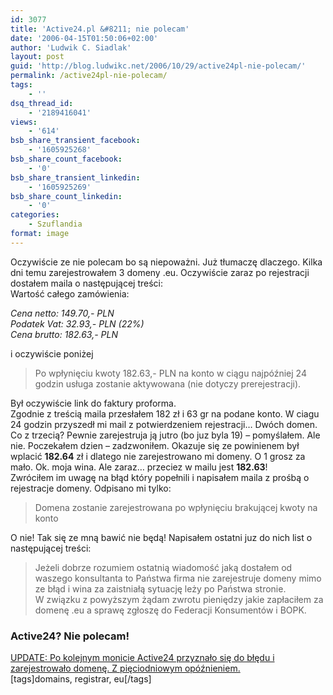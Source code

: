 ```yaml
---
id: 3077
title: 'Active24.pl &#8211; nie polecam'
date: '2006-04-15T01:50:06+02:00'
author: 'Ludwik C. Siadlak'
layout: post
guid: 'http://blog.ludwikc.net/2006/10/29/active24pl-nie-polecam/'
permalink: /active24pl-nie-polecam/
tags:
    - ''
dsq_thread_id:
    - '2189416041'
views:
    - '614'
bsb_share_transient_facebook:
    - '1605925268'
bsb_share_count_facebook:
    - '0'
bsb_share_transient_linkedin:
    - '1605925269'
bsb_share_count_linkedin:
    - '0'
categories:
    - Szuflandia
format: image
---
```


Oczywiście ze nie polecam bo są niepoważni. Już tłumaczę dlaczego. Kilka dni temu zarejestrowałem 3 domeny .eu. Oczywiście zaraz po rejestracji dostałem maila o następującej treści:  
Wartość całego zamówienia:

*Cena netto: 149.70,- PLN  
Podatek Vat: 32.93,- PLN (22%)  
Cena brutto: 182.63,- PLN*

i oczywiście poniżej

> Po wpłynięciu kwoty 182.63,- PLN na konto w ciągu najpóźniej 24 godzin usługa zostanie aktywowana (nie dotyczy prerejestracji).

Był oczywiście link do faktury proforma.  
Zgodnie z treścią maila przesłałem 182 zł i 63 gr na podane konto. W ciagu 24 godzin przyszedł mi mail z potwierdzeniem rejestracji… Dwóch domen. Co z trzecią? Pewnie zarejestruja ją jutro (bo juz byla 19) – pomyślałem. Ale nie. Poczekałem dzien – zadzwoniłem. Okazuje się ze powinienem był wplacić **182.64** zł i dlatego nie zarejestrowano mi domeny. O 1 grosz za mało. Ok. moja wina. Ale zaraz… przeciez w mailu jest **182.63**!  
Zwróciłem im uwagę na błąd który popełnili i napisałem maila z prośbą o rejestracje domeny. Odpisano mi tylko:

> Domena zostanie zarejestrowana po wpłynięciu brakującej kwoty na konto

O nie! Tak się ze mną bawić nie będą! Napisałem ostatni juz do nich list o następującej treści:

> Jeżeli dobrze rozumiem ostatnią wiadomość jaką dostałem od waszego konsultanta to Państwa firma nie zarejestruje domeny mimo ze błąd i wina za zaistniałą sytuację leży po Państwa stronie.  
> W związku z powyższym żądam zwrotu pieniędzy jakie zapłaciłem za domenę .eu a sprawę zgłoszę do Federacji Konsumentów i BOPK.

### Active24? Nie polecam!

<ins>UPDATE: Po kolejnym monicie Active24 przyznało się do błędu i zarejestrowało domenę. Z pięciodniowym opóźnieniem.</ins>  
\[tags\]domains, registrar, eu\[/tags\]